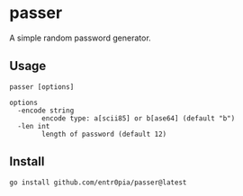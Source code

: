 # passer

A simple random password generator.

## Usage

```
passer [options]
```

```
options
  -encode string
        encode type: a[scii85] or b[ase64] (default "b")
  -len int
        length of password (default 12)
```

## Install

```
go install github.com/entr0pia/passer@latest
```